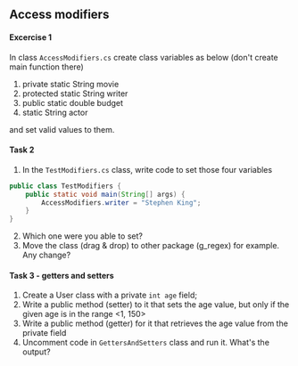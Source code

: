 ## Access modifiers

#### Excercise 1
In class `AccessModifiers.cs` create class variables as below (don't create main function there)
1. private static String movie
2. protected static String writer
3. public static double budget
4. static String actor

and set valid values to them.


#### Task 2
1. In the `TestModifiers.cs` class, write code to set those four variables
```java
public class TestModifiers {
    public static void main(String[] args) {
        AccessModifiers.writer = "Stephen King";
    }
}
```
2. Which one were you able to set?
3. Move the class (drag & drop) to other package (g_regex) for example. Any change?


#### Task 3 - getters and setters
1. Create a User class with a private `int age` field;
2. Write a public method (setter) to it that sets the age value, but only if the given age is in the range <1, 150>
3. Write a public method (getter) for it that retrieves the age value from the private field
4. Uncomment code in `GettersAndSetters` class and run it. What's the output?
